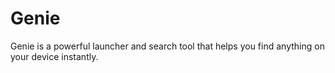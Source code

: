 # Genie
Genie is a powerful launcher and search tool that helps you find anything on your device instantly.

